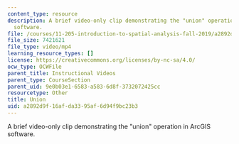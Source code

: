 ```yaml
---
content_type: resource
description: A brief video-only clip demonstrating the "union" operation in ArcGIS
  software.
file: /courses/11-205-introduction-to-spatial-analysis-fall-2019/a2892d9f16afda3395af6d94f9bc23b3_MIT11_205F19_union.mp4
file_size: 7421621
file_type: video/mp4
learning_resource_types: []
license: https://creativecommons.org/licenses/by-nc-sa/4.0/
ocw_type: OCWFile
parent_title: Instructional Videos
parent_type: CourseSection
parent_uid: 9e0b03e1-6583-a583-6d8f-3732072425cc
resourcetype: Other
title: Union
uid: a2892d9f-16af-da33-95af-6d94f9bc23b3
---
```

A brief video-only clip demonstrating the "union" operation in ArcGIS software.